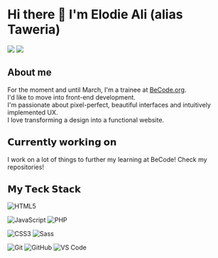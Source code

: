 # Hi there 👋 I'm Elodie Ali (alias Taweria)

[![](https://img.shields.io/badge/-@taweria-%23181717?style=flat-square&logo=github)](https://github.com/Taweria)
[![](https://img.shields.io/badge/-@elodieali-%23181717?style=flat-square&logo=linkedin)](https://www.linkedin.com/in/elodie-ali-642726288/)


## About me

For the moment and until March, I'm a trainee at [BeCode.org](https://github.com/becodeorg). <br>
I'd like to move into front-end development. <br>
I'm passionate about pixel-perfect, beautiful interfaces and intuitively implemented UX. <br>
I love transforming a design into a functional website. <br>

## 𝗖𝘂𝗿𝗿𝗲𝗻𝘁𝗹𝘆 𝘄𝗼𝗿𝗸𝗶𝗻𝗴 𝗼𝗻

I work on a lot of things to further my learning at BeCode! Check my repositories!

## 𝗠𝘆 𝗧𝗲𝗰𝗸 𝗦𝘁𝗮𝗰𝗸

![HTML5](https://img.shields.io/badge/-HTML5-%23E44D27?style=flat-square&logo=html5&logoColor=ffffff)

![JavaScript](https://img.shields.io/badge/-JavaScript-%23F7DF1C?style=flat-square&logo=javascript&logoColor=000000&labelColor=%23F7DF1C&color=%23FFCE5A)
![PHP](https://img.shields.io/badge/-PHP-%23F7DF1C?style=flat-square&logo=php&logoColor=000000&labelColor=B0C4DE&color=B0C4DE)

![CSS3](https://img.shields.io/badge/-CSS3-%231572B6?style=flat-square&logo=css3)
![Sass](https://img.shields.io/badge/-Sass-%23CC6699?style=flat-square&logo=sass&logoColor=ffffff)

![Git](https://img.shields.io/badge/-Git-%23F05032?style=flat-square&logo=git&logoColor=%23ffffff)
![GitHub](https://img.shields.io/badge/-GitHub-000000?style=flat-square&logo=github&logoColor=%23ffffff)
![VS Code](https://img.shields.io/badge/-VSCode-%23007ACC?style=flat-square&logo=visual-studio-code)
